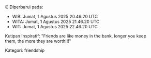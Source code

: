 ⏰ Diperbarui pada:
- WIB: Jumat, 1 Agustus 2025 20.46.20 UTC
- WITA: Jumat, 1 Agustus 2025 21.46.20 UTC
- WIT: Jumat, 1 Agustus 2025 22.46.20 UTC

Kutipan Inspiratif:
"Friends are like money in the bank, longer you keep them, the more they are worth!!!"


Kategori: friendship

